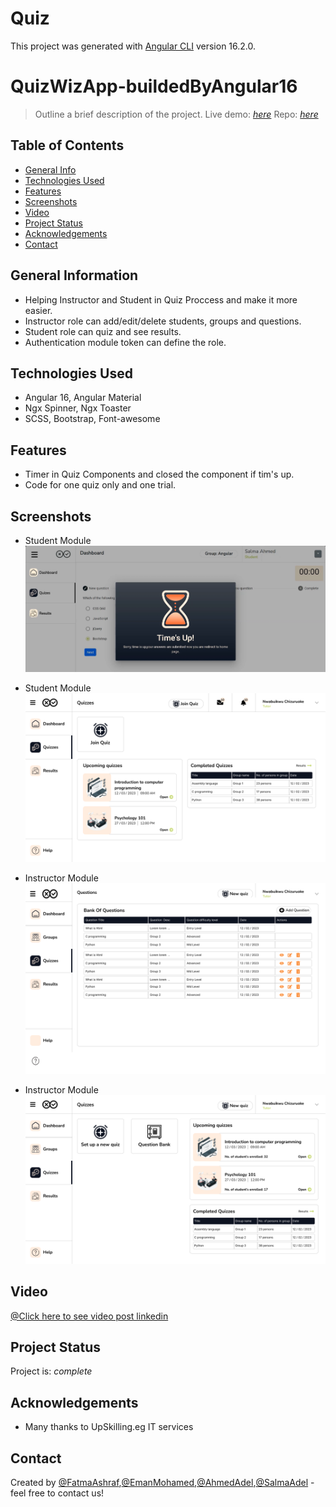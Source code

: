 # Quiz

This project was generated with [Angular CLI](https://github.com/angular/angular-cli) version 16.2.0.

# QuizWizApp-buildedByAngular16
> Outline a brief description of the project.
> Live demo: [_here_](https://fattemaashraf.github.io/QuizWizApp-buildedByAngular16/#/auth/login) 
> Repo: [_here_](https://github.com/Salhoom75/Quiz) 

## Table of Contents
* [General Info](#general-information)
* [Technologies Used](#technologies-used)
* [Features](#features)
* [Screenshots](#screenshots)
* [Video](#video)
* [Project Status](#project-status)
* [Acknowledgements](#acknowledgements)
* [Contact](#contact)


## General Information
- Helping Instructor and Student in Quiz Proccess and make it more easier.
- Instructor role can add/edit/delete students, groups and questions.
- Student role can quiz and see results.
- Authentication module token can define the role.


## Technologies Used
- Angular 16, Angular Material
- Ngx Spinner, Ngx Toaster
- SCSS, Bootstrap, Font-awesome


## Features
- Timer in Quiz Components and closed the component if tim's up.
- Code for one quiz only and one trial.


## Screenshots
- Student Module
![Example screenshot](./src/assets/images/Screenshot_41.png)
- Student Module
![Example screenshot](./src/assets/images/Quizzes%20-%20Learner.png)

- Instructor Module
![Example screenshot](./src/assets/images/Questions%20-%20Instructor.png)
- Instructor Module
![Example screenshot](./src/assets/images/Quizzes%20-%20Instructor.png)




## Video
[@Click here to see video post linkedin](https://www.linkedin.com/posts/fatma-ashraf-b57279103_quizapp-instructor-code-activity-7167632276875415552-jGYb?utm_source=share&utm_medium=member_desktop)


## Project Status
Project is:  _complete_ 



## Acknowledgements
- Many thanks to UpSkilling.eg IT services


## Contact
Created by [@FatmaAshraf](https://www.linkedin.com/in/fatma-ashraf-b57279103),[@EmanMohamed](https://github.com/EmanMohamed22),[@AhmedAdel](https://github.com/Ahmed-Adel33),[@SalmaAdel](https://github.com/Salhoom75)  - feel free to contact us!


